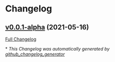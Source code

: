 # Changelog

## [v0.0.1-alpha](https://github.com/matthewgilbert/blp/tree/v0.0.1-alpha) (2021-05-16)

[Full Changelog](https://github.com/matthewgilbert/blp/compare/17e4cbe4721b84f1619e8ca1e343f1d8da4f846c...v0.0.1-alpha)



\* *This Changelog was automatically generated by [github_changelog_generator](https://github.com/github-changelog-generator/github-changelog-generator)*
